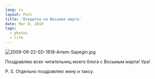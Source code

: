 ```yaml
---
lang: ru
layout: Post
title: 'Открытка на Восьмое марта'
date: Mar 8, 2010
tags:
  - photos
  - life
---
```


![2009-09-22-5D-1818-Artem-Sapegin.jpg](photo://331)

Поздравляю всех читательниц моего блога с Восьмым марта! Ура!

P. S. Отдельно поздравляю жену и таксу.
